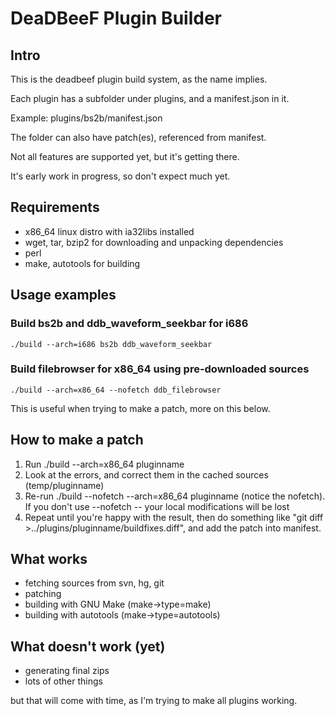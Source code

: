 # DeaDBeeF Plugin Builder

## Intro

This is the deadbeef plugin build system, as the name implies.

Each plugin has a subfolder under plugins, and a manifest.json in it.

Example: plugins/bs2b/manifest.json

The folder can also have patch(es), referenced from manifest.

Not all features are supported yet, but it's getting there.

It's early work in progress, so don't expect much yet.

## Requirements

* x86\_64 linux distro with ia32libs installed
* wget, tar, bzip2 for downloading and unpacking dependencies
* perl
* make, autotools for building

## Usage examples

### Build bs2b and ddb\_waveform\_seekbar for i686

````
./build --arch=i686 bs2b ddb_waveform_seekbar
````

### Build filebrowser for x86_64 using pre-downloaded sources

````
./build --arch=x86_64 --nofetch ddb_filebrowser
````

This is useful when trying to make a patch, more on this below.

## How to make a patch

1. Run ./build --arch=x86_64 pluginname
2. Look at the errors, and correct them in the cached sources (temp/pluginname)
3. Re-run ./build --nofetch --arch=x86_64 pluginname (notice the nofetch). If you don't use --nofetch -- your local modifications will be lost
4. Repeat until you're happy with the result, then do something like "git diff >../plugins/pluginname/buildfixes.diff", and add the patch into manifest.

## What works

* fetching sources from svn, hg, git
* patching
* building with GNU Make (make->type=make)
* building with autotools (make->type=autotools)

## What doesn't work (yet)

* generating final zips
* lots of other things

but that will come with time, as I'm trying to make all plugins working.
